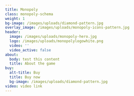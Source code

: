 ```yaml
---
title: Monopoly
class: monopoly-schema
weight: 1
bg-image: /images/uploads/diamond-pattern.jpg
overlay_image: /images/uploads/monopoly-icons-pattern.jpg
header:
  image: /images/uploads/monopoly-hero.jpg
  logo: /images/uploads/monopolylogowhite.png
  video: ''
  video_active: false
about:
  body: test this content
  title: About the game
buy:
  alt-title: Buy
  title: Buy now
  bg-image: /images/uploads/diamond-pattern.jpg
video: video link
---
```


